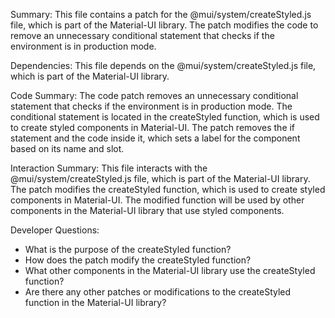Summary:
This file contains a patch for the @mui/system/createStyled.js file, which is part of the Material-UI library. The patch modifies the code to remove an unnecessary conditional statement that checks if the environment is in production mode. 

Dependencies:
This file depends on the @mui/system/createStyled.js file, which is part of the Material-UI library.

Code Summary:
The code patch removes an unnecessary conditional statement that checks if the environment is in production mode. The conditional statement is located in the createStyled function, which is used to create styled components in Material-UI. The patch removes the if statement and the code inside it, which sets a label for the component based on its name and slot.

Interaction Summary:
This file interacts with the @mui/system/createStyled.js file, which is part of the Material-UI library. The patch modifies the createStyled function, which is used to create styled components in Material-UI. The modified function will be used by other components in the Material-UI library that use styled components.

Developer Questions:
- What is the purpose of the createStyled function?
- How does the patch modify the createStyled function?
- What other components in the Material-UI library use the createStyled function?
- Are there any other patches or modifications to the createStyled function in the Material-UI library?